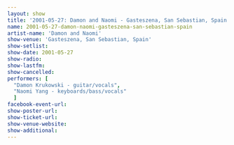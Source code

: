 ```yaml
---
layout: show
title: '2001-05-27: Damon and Naomi - Gasteszena, San Sebastian, Spain'
name: 2001-05-27-damon-naomi-gasteszena-san-sebastian-spain
artist-name: 'Damon and Naomi'
show-venue: 'Gasteszena, San Sebastian, Spain'
show-setlist: 
show-date: 2001-05-27
show-radio: 
show-lastfm: 
show-cancelled: 
performers: [
  "Damon Krukowski - guitar/vocals",
  "Naomi Yang - keyboards/bass/vocals"
  ]
facebook-event-url: 
show-poster-url: 
show-ticket-url: 
show-venue-website: 
show-additional: 
---
```


